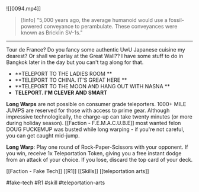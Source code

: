 ![[0094.mp4]]

> [!info] 
> "5,000 years ago, the average humanoid would use a fossil-powered conveyance to perambulate. These conveyances were known as Bricklin SV-1s." 

***
Tour de France? Do you fancy some authentic UwU Japanese cuisine my dearest? Or shall we parlay at the Great Wall?? I have some stuff to do in Bangkok later in the day but you can't tag along for that.

* **TELEPORT TO THE LADIES ROOM **
* **TELEPORT TO CHINA. IT'S GREAT HERE **
* **TELEPORT TO THE MOON AND HANG OUT WITH NASNA **
* **TELEPORT. I'M CLEVER AND SMART**

**Long Warps** are not possible on consumer grade teleporters. 1000+ MILE JUMPS are reserved for those with access to prime gear. Although impressive technologically, the charge-up can take twenty minutes (or more during holiday season). [[Faction - F.E.M.A.C.U.B.E]] most wanted felon DOUG FUCKEMUP was busted while long warping - if you're not careful, you can get caught mid-jump.

**Long Warp**: Play one round of Rock-Paper-Scissors with your opponent. If you win, receive 1x Teleportation Token, giving you a free instant dodge from an attack of your choice. If you lose, discard the top card of your deck.

[[Faction - Fake Tech]]
[[R1]]
[[Skills]]
[[teleportation arts]]

#fake-tech #R1 #skill #teleportation-arts 